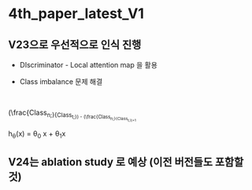 # 4th_paper_latest_V1

## V23으로 우선적으로 인식 진행
* DIscriminator - Local attention map 을 활용

* Class imbalance 문제 해결
<br/>


(\frac{Class<sub>n;}{Class<sub>t;}) - (\frac{Class<sub>n;}{Class<sub>t;})+1

h<sub>&theta;</sub>(x) = &theta;<sub>0</sub> x + &theta;<sub>1</sub>x


				

## V24는 ablation study 로 예상 (이전 버전들도 포함할 것)
